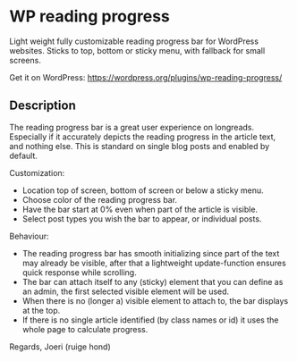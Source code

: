 # WP reading progress

Light weight fully customizable reading progress bar for WordPress websites. Sticks to top, bottom or sticky menu, with fallback for small screens.

Get it on WordPress: <https://wordpress.org/plugins/wp-reading-progress/>

## Description
The reading progress bar is a great user experience on longreads. Especially if it accurately depicts the reading progress in the article text, and nothing else. This is standard on single blog posts and enabled by default.

Customization:

- Location top of screen, bottom of screen or below a sticky menu.
- Choose color of the reading progress bar.
- Have the bar start at 0% even when part of the article is visible.
- Select post types you wish the bar to appear, or individual posts.

Behaviour:

- The reading progress bar has smooth initializing since part of the text may already be visible, after that a lightweight update-function ensures quick response while scrolling.
- The bar can attach itself to any (sticky) element that you can define as an admin, the first selected visible element will be used.
- When there is no (longer a) visible element to attach to, the bar displays at the top.
- If there is no single article identified (by class names or id) it uses the whole page to calculate progress.

Regards,
Joeri (ruige hond)